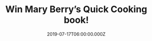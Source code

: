 ---
campaign-uuid: "c-510d7464-90bf-4c32-b673-3e32f945e103"
type: "Competition"
category: "Gifts"
date: "2019-07-17T06:00:00.000Z"
end-date: "2019-09-17T23:59:00.000Z"
disable-form: false
is_promoted: false
has_entry_page: true
title: "Win Mary Berry’s Quick Cooking book!"
competition-description: "<p>Mary Berry is the nation's favourite baker and author\
  \ of over 70 books, including the bestselling Mary Berry Cooks, Mary Berry's Absolute\
  \ Favourites, Mary Berry At Home and Mary Berry’s Baking Bible & now she is back\
  \ and quicker than ever before! Mary Berry's Quick Cooking is filled with utterly\
  \ reliable, always delicious fast dishes.</p>\n<p>We are giving away a copy to you.\
  \ Click below for a chance to win.</p>\n"
hero-header: "Win Mary Berry’s Quick Cooking book!"
terms-confirmation: "N/A"
banner-img: "https://assets.expresslyapp.com/asset-9490e5d7-4647-4e2b-af70-c608ecc40739.jpg"
logo-left-href: "http://club.expressly.io"
logo-left-image: "https://assets.expresslyapp.com/asset-c673751c-07d5-49be-924f-a9005db4e4ed.jpg"
logo-left-title: "Expressly Club"
bg-image-hero: "https://assets.expresslyapp.com/asset-cc4216b7-b3f6-40e5-b1e4-d2fbf5ed48ef.jpg"
bg-image-first: "https://assets.expresslyapp.com/asset-aa0505c7-5568-4ace-a47a-90db1ba86972.jpg"
section1-content: "<p>Mary Berry is back and quicker than ever before! Mary Berry's\
  \ Quick Cooking is filled with utterly reliable, always delicious fast dishes. Need\
  \ a quick family supper? Try Mary's Midweek Chicken, Mozzarella and Tomato Bake.\
  \ Craving a classic in a hurry? You need Mary's Quick Beef Ragù. Whatever your recipe\
  \ needs, Mary has a speedy solution for you.</p>\n<p>Mary Berry's Quick Cooking\
  \ is the brand-new, official tie-in cookbook to the major BBC Two series.</p>\n"
entry-title: "Win Mary Berry’s Quick Cooking book!"
entry-content: "<p>Enter the draw to win Mary Berry’s Quick Cooking book by completing\
  \ the form below before 23:59 on the 17th of September 2019.</p>\n"
has-winner: false
prize-description: "Win Mary Berry’s Quick Cooking book!"
special-conditions: "Multiple entries are allowed up to one every day."
country-restrictions:
- "GB"
---